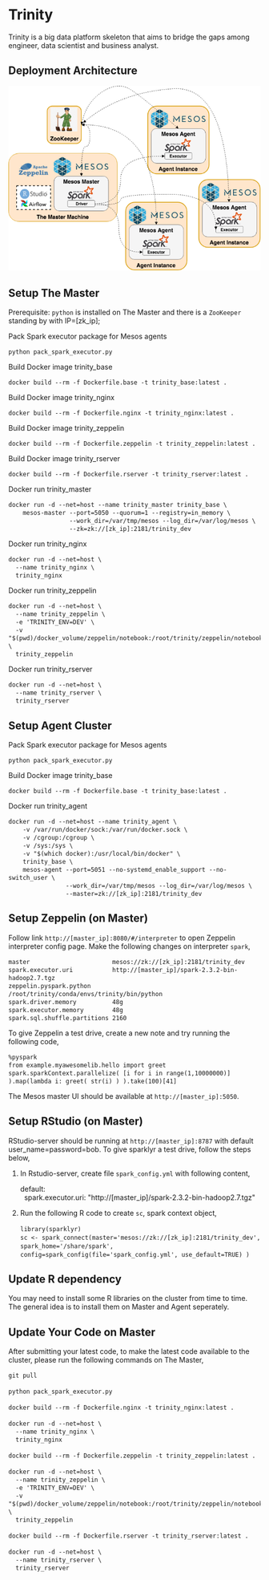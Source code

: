# Trinity
Trinity is a big data platform skeleton that aims to bridge the gaps among engineer, data scientist and business analyst.

## Deployment Architecture
![](Deployment.Architecture.png)

## Setup The Master
Prerequisite: `python` is installed on The Master and there is a `ZooKeeper` standing by with IP=[zk_ip];

Pack Spark executor package for Mesos agents

    python pack_spark_executor.py

Build Docker image trinity_base

    docker build --rm -f Dockerfile.base -t trinity_base:latest .
    
Build Docker image trinity_nginx
    
    docker build --rm -f Dockerfile.nginx -t trinity_nginx:latest .

Build Docker image trinity_zeppelin

    docker build --rm -f Dockerfile.zeppelin -t trinity_zeppelin:latest .

Build Docker image trinity_rserver
    
    docker build --rm -f Dockerfile.rserver -t trinity_rserver:latest .
    
Docker run trinity_master

    docker run -d --net=host --name trinity_master trinity_base \
        mesos-master --port=5050 --quorum=1 --registry=in_memory \
                     --work_dir=/var/tmp/mesos --log_dir=/var/log/mesos \
                     --zk=zk://[zk_ip]:2181/trinity_dev
          
Docker run trinity_nginx

    docker run -d --net=host \
      --name trinity_nginx \
      trinity_nginx
      
Docker run trinity_zeppelin

    docker run -d --net=host \
      --name trinity_zeppelin \
      -e 'TRINITY_ENV=DEV' \
      -v "$(pwd)/docker_volume/zeppelin/notebook:/root/trinity/zeppelin/notebook" \
      trinity_zeppelin
      
Docker run trinity_rserver

    docker run -d --net=host \
      --name trinity_rserver \
      trinity_rserver
      
                    
## Setup Agent Cluster
Pack Spark executor package for Mesos agents

    python pack_spark_executor.py

Build Docker image trinity_base

    docker build --rm -f Dockerfile.base -t trinity_base:latest .

Docker run trinity_agent

    docker run -d --net=host --name trinity_agent \
        -v /var/run/docker/sock:/var/run/docker.sock \
        -v /cgroup:/cgroup \
        -v /sys:/sys \
        -v "$(which docker):/usr/local/bin/docker" \
        trinity_base \
        mesos-agent --port=5051 --no-systemd_enable_support --no-switch_user \
                    --work_dir=/var/tmp/mesos --log_dir=/var/log/mesos \
                    --master=zk://[zk_ip]:2181/trinity_dev

      
## Setup Zeppelin (on Master)
Follow link `http://[master_ip]:8080/#/interpreter` to open Zeppelin interpreter config page.
Make the following changes on interpreter `spark`,

    master                       mesos://zk://[zk_ip]:2181/trinity_dev
    spark.executor.uri           http://[master_ip]/spark-2.3.2-bin-hadoop2.7.tgz
    zeppelin.pyspark.python	     /root/trinity/conda/envs/trinity/bin/python
    spark.driver.memory          48g
    spark.executor.memory        48g
    spark.sql.shuffle.partitions 2160
    
To give Zeppelin a test drive, create a new note and try running the following code,

    %pyspark
    from example.myawesomelib.hello import greet
    spark.sparkContext.parallelize( [i for i in range(1,10000000)] ).map(lambda i: greet( str(i) ) ).take(100)[41]

The Mesos master UI should be available at `http://[master_ip]:5050`.

    
## Setup RStudio (on Master)
RStudio-server should be running at `http://[master_ip]:8787` with default user_name=password=bob.
To give sparklyr a test drive, follow the steps below,
1. In Rstudio-server, create file `spark_config.yml` with following content,

    default:<br/>
    &nbsp;&nbsp;spark.executor.uri: "http://[master_ip]/spark-2.3.2-bin-hadoop2.7.tgz"
        
2. Run the following R code to create `sc`, spark context object,

    `library(sparklyr)`<br/>
    `sc <- spark_connect(master='mesos://zk://[zk_ip]:2181/trinity_dev', spark_home='/share/spark', config=spark_config(file='spark_config.yml', use_default=TRUE) )`

## Update R dependency
You may need to install some R libraries on the cluster from time to time. The general idea is to install them on Master and Agent seperately.

## Update Your Code on Master
After submitting your latest code, to make the latest code available to the cluster, please run the following commands on The Master,

    git pull
    
    python pack_spark_executor.py
    
    docker build --rm -f Dockerfile.nginx -t trinity_nginx:latest .
    
    docker run -d --net=host \
      --name trinity_nginx \
      trinity_nginx
      
    docker build --rm -f Dockerfile.zeppelin -t trinity_zeppelin:latest .
    
    docker run -d --net=host \
      --name trinity_zeppelin \
      -e 'TRINITY_ENV=DEV' \
      -v "$(pwd)/docker_volume/zeppelin/notebook:/root/trinity/zeppelin/notebook" \
      trinity_zeppelin
      
    docker build --rm -f Dockerfile.rserver -t trinity_rserver:latest .

    docker run -d --net=host \
      --name trinity_rserver \
      trinity_rserver
